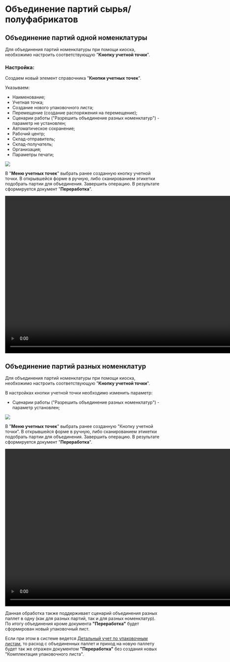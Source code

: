 # Oбъединение партий сырья/полуфабрикатов

## Объединение партий одной номенклатуры

Для объединения партий номенклатуры при помощи киоска, необхожимо настроить соответствующую "**Кнопку учетной точки**".

### Настройка:

Создаем новый элемент справочника "**Кнопки учетных точек**".

Указываем:

- Наименование;
- Учетная точка;
- Создание нового упаковочного листа;
- Перемещение (создание распоряжения на перемещение);
- Сценарии работы ("Разрешить объединение разных номенклатур") - параметр не установлен;
- Автоматическое сохранение;
- Рабочий центр;
- Склад-отправитель;
- Склад-получатель;
- Организация;
- Параметры печати;

![](СonsolidationOfBatches.assets/2.png)

В "**Меню учетных точек**" выбрать ранее созданную кнопку учетной точки. В открывшейся форме в ручную, либо сканированием этикетки подобрать партии для объединения. Завершить операцию. В результате сформируется документ "**Переработка**".

<video source src="../СonsolidationOfBatches.assets/Pictures_03.mp4" width="1024" controls="controls"> </video>

## Объединение партий разных номенклатур

Для объединения партий номенклатуры при помощи киоска, необхожимо настроить соответствующую "**Кнопку учетной точки**".

В настройках кнопки учетной точки необходимо изменить параметр:

- Сценарии работы ("Разрешить объединение разных номенклатур") - параметр установлен;

![](СonsolidationOfBatches.assets/1.png)

В "**Меню учетных точек**" выбрать ранее созданную "Кнопку учетной точки". В открывшейся форме в ручную, либо сканированием этикетки подобрать партии для объединения. Завершить операцию. В результате сформируется документ "**Переработка**".

<video source src="../СonsolidationOfBatches.assets/Pictures_04.mp4" width="1024" controls="controls"> </video>

Данная обработка также поддерживает сценарий объединения разных паллет в одну (как для разных партий, так и для разных номенклатур). По итогу объединения кроме документа **"Переработка"** будет сформирован новый упаковочный лист. 

Если при этом в системе ведется [Детальный учет по упаковочным листам](../../../Warehouse/LocationOfContainers/LocationPackageLists.md), то расход с объединенных паллет и приход на новую паллету будет так же отражен документом **"Переработка"** без создания новых "Комплектация упаковочного листа".